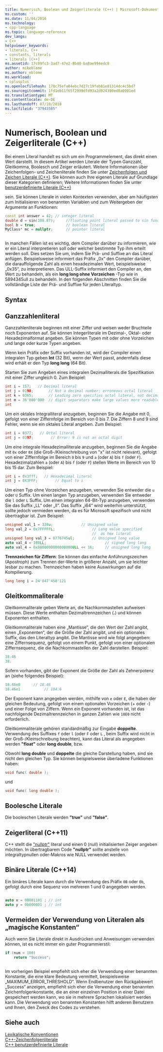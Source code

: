 ```yaml
---
title: Numerisch, Boolean und Zeigerliterale (C++) | Microsoft-Dokumentation
ms.custom: ''
ms.date: 11/04/2016
ms.technology:
- cpp-language
ms.topic: language-reference
dev_langs:
- C++
helpviewer_keywords:
- literals, C++
- constants, literals
- literals [C++]
ms.assetid: 17c09fc3-3ad7-47e2-8b48-ba8ae994edc8
author: mikeblome
ms.author: mblome
ms.workload:
- cplusplus
ms.openlocfilehash: 178c75efa84ebc7d27c19feb81e81314dc4c5bd7
ms.sourcegitcommit: 1fd1eb11f65f2999dfd93a2d924390ed0a0901ed
ms.translationtype: MT
ms.contentlocale: de-DE
ms.lasthandoff: 07/10/2018
ms.locfileid: "37943585"
---
```

# <a name="numeric-boolean-and-pointer-literals--c"></a>Numerisch, Boolean und Zeigerliterale (C++)
Bei einem Literal handelt es sich um ein Programmelement, das direkt einen Wert darstellt. In diesem Artikel werden Literale der Typen Ganzzahl, Gleitkomma, Boolesch und Zeiger erläutert. Weitere Informationen über Zeichenfolgen- und Zeichenliterale finden Sie unter [Zeichenfolgen und Zeichen Literale (C++)](../cpp/string-and-character-literals-cpp.md). Sie können auch Ihre eigenen Literale auf Grundlage dieser Kategorien definieren; Weitere Informationen finden Sie unter [benutzerdefinierte Literale (C++)](../cpp/user-defined-literals-cpp.md)  
  
 sein. Sie können Literale in vielen Kontexten verwenden, aber am häufigsten zum Initialisieren von benannten Variablen und zum Weitergeben der Argumente an Funktionen:  
  
```cpp 
const int answer = 42; // integer literal  
double d = sin(108.87);     //floating point literal passed to sin function  
bool b = true;              // boolean literal  
MyClass* mc = nullptr;      // pointer literal  
  
```  
  
 In manchen Fällen ist es wichtig, dem Compiler darüber zu informieren, wie er ein Literal interpretieren soll oder welcher bestimmte Typ ihm erteilt werden soll. Dies setzen Sie um, indem Sie Prä- und Suffixe an das Literal anfügen. Beispielsweise informiert das Präfix „0x“ den Compiler darüber, die darauffolgende Zahl als einen hexadezimalen Wert, beispielsweise „0x35“, zu interpretieren. Das ULL-Suffix informiert den Compiler an, den Wert zu behandeln, als ein **long long ohne Vorzeichen** -Typ wie in 5894345ull zu behandeln. In den folgenden Abschnitten finden Sie die vollständige Liste der Prä- und Suffixe für jeden Literaltyp.  
  
## <a name="syntax"></a>Syntax  
  
## <a name="integer-literals"></a>Ganzzahlenliteral  
 Ganzzahlenliterale beginnen mit einer Ziffer und weisen weder Bruchteile noch Exponenten auf. Sie können Integerliterale im Dezimal-, Oktal- oder Hexadezimalformat angeben. Sie können Typen mit oder ohne Vorzeichen und lange oder kurze Typen angeben.  
  
 Wenn kein Präfix oder Suffix vorhanden ist, wird der Compiler einen integralen Typ geben **Int** (32 Bit), wenn der Wert passt, andernfalls diese wird erhält er den Typ **long long** (64 Bit).  
  
 Starten Sie zum Angeben eines integralen Dezimalliterals die Spezifikation mit einer Ziffer ungleich 0. Zum Beispiel:  
  
```cpp 
int i = 157;   // Decimal literal  
int j = 0198;       // Not a decimal number; erroneous octal literal  
int k = 0365;       // Leading zero specifies octal literal, not decimal  
int m = 36'000'000  // digit separators make large values more readable  
int   
```  
  
 Um ein oktales Integralliteral anzugeben, beginnen Sie die Angabe mit 0, gefolgt von einer Ziffernfolge im Bereich von 0 bis 7. Die Ziffern 8 und 9 sind Fehler, wenn sie ein oktales Literal angeben. Zum Beispiel:  
  
```cpp 
int i = 0377;   // Octal literal  
int j = 0397;        // Error: 9 is not an octal digit  
```  
  
 Um eine integrale Hexadezimalliterale anzugeben, beginnen Sie die Angabe mit `0x` oder `0X` (die Groß-/Kleinschreibung von "x" ist nicht relevant), gefolgt von einer Ziffernfolge im Bereich `0` bis `9` und `a` (oder `A`) bis `f` (oder `F`). Hexadezimalzahlen `a` (oder `A`) bis `f` (oder `F`) stellen Werte im Bereich von 10 bis 15 dar. Zum Beispiel:  
  
```cpp 
int i = 0x3fff;   // Hexadecimal literal  
int j = 0X3FFF;        // Equal to i  
```  
  
 Um einen Typ ohne Vorzeichen anzugeben, verwenden Sie entweder die `u` oder `U` Suffix. Um einen langen Typ anzugeben, verwenden Sie entweder die `l` oder `L` Suffix. Um einen integralen 64-Bit-Typ anzugeben, verwenden Sie das Suffix „LL“ oder „ll“. Das Suffix „i64“ wird weiterhin unterstützt, sollte jedoch vermieden werden, da es für Microsoft spezifisch und nicht übertragbar ist. Zum Beispiel:  
  
```cpp 
unsigned val_1 = 328u;             // Unsigned value  
long val_2 = 0x7FFFFFL;                 // Long value specified   
                                        //  as hex literal  
unsigned long val_3 = 0776745ul;        // Unsigned long value  
auto val_4 = 108LL;                           // signed long long  
auto val_4 = 0x8000000000000000ULL << 16;     // unsigned long long   
```  
  
 **Trennzeichen für Ziffern**: Sie können das einfache Anführungszeichen (Apostroph) zum Trennen der-Werte in größerer Anzahl, um sie leichter lesbar zu machen. Trennzeichen haben keine Auswirkungen auf die Kompilierung.  
  
```cpp 
long long i = 24'847'458'121  
```  
  
## <a name="floating-point-literals"></a>Gleitkommaliterale  
 Gleitkommaliterale geben Werte an, die Nachkommastellen aufweisen müssen. Diese Werte enthalten Dezimaltrennzeichen (**.**) und können Exponenten enthalten.  
  
 Gleitkommaliterale haben eine „Mantisse“, die den Wert der Zahl angibt, einen „Exponenten“, der die Größe der Zahl angibt, und ein optionales Suffix, das den Literaltyp angibt. Die Mantisse wird wie folgt angegeben: eine Ziffernsequenz, gefolgt von einem Punkt, gefolgt von einer optionalen Ziffernsequenz, die die Nachkommastellen der Zahl darstellen. Beispiel:  
  
```cpp 
18.46  
38.  
```  
  
 Sofern vorhanden, gibt der Exponent die Größe der Zahl als Zehnerpotenz an (siehe folgendes Beispiel):  
  
```cpp 
18.46e0      // 18.46  
18.46e1           // 184.6  
```  
  
 Der Exponent kann angegeben werden, mithilfe von `e` oder `E`, die haben der gleichen Bedeutung, gefolgt von einem optionalen Vorzeichen (+ oder -) und einer Folge von Ziffern.  Wenn ein Exponent vorhanden ist, ist das nachfolgende Dezimaltrennzeichen in ganzen Zahlen wie `18E0` nicht erforderlich.  
  
 Gleitkommaliterale gehören standardmäßig zur Eingabe **doppelte**. Verwendung des Suffixes `f` oder `l` (oder `F` oder `L` , beim Suffix wird nicht in der Groß-/Kleinschreibung beachten), kann das Literal als angegeben werden **"float"** oder **long double**, bzw.  
  
 Obwohl **long double** und **doppelte** die gleiche Darstellung haben, sind sie nicht den gleichen Typ. Sie können beispielsweise überladene Funktionen haben:  
  
```cpp 
void func( double );  
```  
  
 und  
  
```cpp 
void func( long double );  
```  
  
## <a name="boolean-literals"></a>Boolesche Literale  
 Die booleschen Literale werden **"true"** und **"false"**.  
  
## <a name="pointer-literal-c11"></a>Zeigerliteral (C++11)  
 C++ stellt die ["nullptr"](../cpp/nullptr.md) literal und einen 0 (null) initialisierten Zeiger angeben möchten. In übertragbarem Code **"nullptr"** sollte anstelle von integraltypnullen oder-Makros wie NULL verwendet werden.  
  
## <a name="binary-literals-c14"></a>Binäre Literale (C++14)  
 Ein binäres Literale kann durch die Verwendung des Präfix `0B` oder `0b`, gefolgt durch eine Sequenz von mehreren 1 und 0 angegeben werden.  
  
```cpp 
  
auto x = 0B001101 ; // int  
auto y = 0b000001 ; // int  
```  
  
## <a name="avoid-using-literals-as-magic-constants"></a>Vermeiden der Verwendung von Literalen als „magische Konstanten“  
 Auch wenn Sie Literale direkt in Ausdrücken und Anweisungen verwenden können, ist es nicht immer ein guter Programmierstil:  
  
```cpp 
if (num < 100)  
    return "Success";  
  
```  
  
 Im vorherigen Beispiel empfiehlt sich eher die Verwendung einer benannten Konstante, die eine klare Bedeutung vermittelt, beispielsweise „MAXIMUM_ERROR_THRESHOLD“. Wenn Endbenutzer den Rückgabewert „Success“ anzeigen, empfiehlt sich eher die Verwendung einer benannten Zeichenfolgenkonstante, die an einer einzelnen Position in einer Datei gespeichert werden kann, wo sie in mehrere Sprachen lokalisiert werden kann. Die Verwendung von benannten Konstanten hilft anderen Benutzern und Ihnen, den Zweck des Codes zu verstehen.  
  
## <a name="see-also"></a>Siehe auch  
 [Lexikalische Konventionen](../cpp/lexical-conventions.md)   
 [C++-Zeichenfolgenliterale](../cpp/string-and-character-literals-cpp.md)   
 [C++ benutzerdefinierte Literale](../cpp/user-defined-literals-cpp.md)